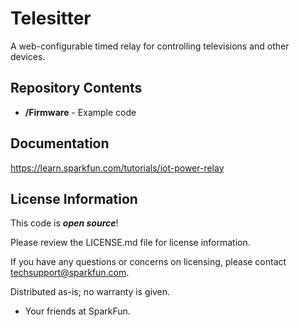 # Telesitter
A web-configurable timed relay for controlling televisions and other devices.


Repository Contents
-------------------

* **/Firmware** - Example code 


Documentation
-------------------
https://learn.sparkfun.com/tutorials/iot-power-relay


License Information
-------------------

This code is _**open source**_! 

Please review the LICENSE.md file for license information. 

If you have any questions or concerns on licensing, please contact techsupport@sparkfun.com.

Distributed as-is; no warranty is given.

- Your friends at SparkFun.
